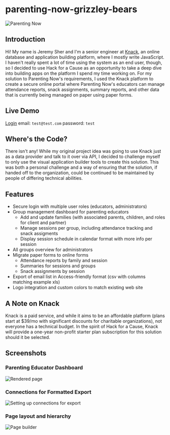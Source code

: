 # parenting-now-grizzley-bears

![Parenting Now](https://parentingnow.org/wp-content/uploads/2014/10/parentingnowlogo_header.png)

## Introduction

Hi! My name is Jeremy Sher and I'm a senior engineer at [Knack](https://www.knack.com/), an online database and application building platform, where I mostly write JavaScript. I haven't really spent a lot of time using the system as an end user, though, so I decided to use Hack for a Cause as an opportunity to take a deep dive into building apps on the platform I spend my time working on. For my solution to Parenting Now's requirements, I used the Knack platform to create a secure online portal where Parenting Now's educators can manage attendance reports, snack assignments, summary reports, and other data that is currently being managed on paper using paper forms.

## Live Demo

[Login](https://jeremydev.knack.com/parenting-now#groups2/)
email: `test@test.com`
password: `test`

## Where's the Code?

There isn't any! While my original project idea was going to use Knack just as a data provider and talk to it over via API, I decided to challenge myself to only use the visual application builder tools to create this solution. This was both a personal challenge and a way of ensuring that the solution, if handed off to the organization, could be continued to be maintained by people of differing technical abilities.

## Features

- Secure login with multiple user roles (educators, administrators)
- Group management dashboard for parenting educators
  - Add and update families (with associated parents, children, and roles for client and partner)
  - Manage sessions per group, including attendance tracking and snack assigments
  - Display session schedule in calendar format with more info per session
- All groups overview for administrators
- Migrate paper forms to online forms
  - Attendance reports by family and session
  - Summaries for sessions and groups
  - Snack assignments by session
- Export of email list in Access-friendly format (csv with columns matching example xls)
- Logo integration and custom colors to match existing web site

## A Note on Knack

Knack is a paid service, and while it aims to be an affordable platform (plans start at $39/mo with significant discounts for charitable organizations), not everyone has a technical budget. In the spirit of Hack for a Cause, Knack will provide a one-year non-profit starter plan subscription for this solution should it be selected.

## Screenshots

### Parenting Educator Dashboard

![Rendered page](https://i.imgur.com/5oUmRyy.png)

### Connections for Formatted Export

![Setting up connections for export](https://i.imgur.com/88lnGtB.gif)

### Page layout and hierarchy

![Page builder](https://i.imgur.com/KVPDrFH.png)
